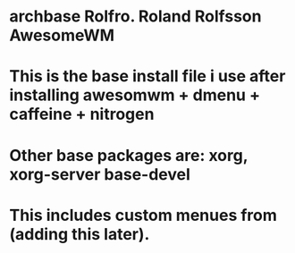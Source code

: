 # archbase Rolfro. Roland Rolfsson AwesomeWM

# This is the base install file i use after installing awesomwm + dmenu + caffeine + nitrogen
# Other base packages are: xorg, xorg-server base-devel

# This includes custom menues from (adding this later).
